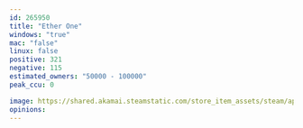 ```yaml
---
id: 265950
title: "Ether One"
windows: "true"
mac: "false"
linux: false
positive: 321
negative: 115
estimated_owners: "50000 - 100000"
peak_ccu: 0

image: https://shared.akamai.steamstatic.com/store_item_assets/steam/apps/265950/header.jpg?t=1725434716
opinions:
---
```

